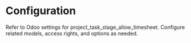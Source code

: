 # Configuration

Refer to Odoo settings for project_task_stage_allow_timesheet. Configure related models, access rights, and options as needed.
